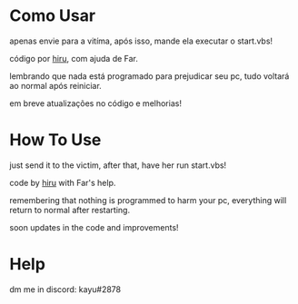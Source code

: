 # Como Usar
apenas envie para a vitíma, após isso, mande ela executar o start.vbs!

código por [hiru](https://twitter.com/BrHiru), com ajuda de Far.

lembrando que nada está programado para prejudicar seu pc, tudo voltará ao normal após reiniciar.

em breve atualizações no código e melhorias!


# How To Use
just send it to the victim, after that, have her run start.vbs!

code by [hiru](https://twitter.com/BrHiru) with Far's help.

remembering that nothing is programmed to harm your pc, everything will return to normal after restarting.

soon updates in the code and improvements!

# Help

dm me in discord: kayu#2878
